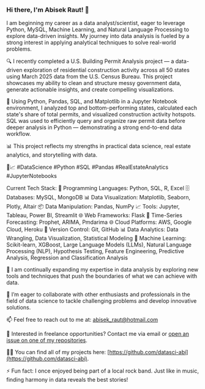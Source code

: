 ### Hi there, I'm Abisek Raut! 👋

I am beginning my career as a data analyst/scientist, eager to leverage Python, MySQL, Machine Learning, and Natural Language Processing to explore data-driven insights. My journey into data analysis is fueled by a strong interest in applying analytical techniques to solve real-world problems.

🔍 I recently completed a U.S. Building Permit Analysis project — a data-driven exploration of residential construction activity across all 50 states using March 2025 data from the U.S. Census Bureau. This project showcases my ability to clean and structure messy government data, generate actionable insights, and create compelling visualizations.

🏡 Using Python, Pandas, SQL, and Matplotlib in a Jupyter Notebook environment, I analyzed top and bottom-performing states, calculated each state's share of total permits, and visualized construction activity hotspots. SQL was used to efficiently query and organize raw permit data before deeper analysis in Python — demonstrating a strong end-to-end data workflow.

📊 This project reflects my strengths in practical data science, real estate analytics, and storytelling with data.

🚀📈 #DataScience #Python #SQL #Pandas #RealEstateAnalytics #JupyterNotebooks


Current Tech Stack:
🐍 Programming Languages: Python, SQL, R, Excel
🗄️ Databases: MySQL, MongoDB
📊 Data Visualization: Matplotlib, Seaborn, Plotly, Altair
📦 Data Manipulation: Pandas, NumPy
📈 Tools: Jupyter, Tableau, Power BI, Streamlit
🌐 Web Frameworks: Flask
🔮 Time-Series Forecasting: Prophet, ARIMA, Pmdarima
🌐 Cloud Platforms: AWS, Google Cloud, Heroku
🔧 Version Control: Git, GitHub
📊 Data Analytics: Data Wrangling, Data Visualization, Statistical Modeling
🤖 Machine Learning: Scikit-learn, XGBoost, Large Language Models (LLMs), Natural Language 
                                    Processing (NLP), Hypothesis Testing, Feature Engineering, Predictive Analysis, 
                                    Regression and Classification Analysis

🌱 I am continually expanding my expertise in data analysis by exploring new tools and techniques that push the boundaries of what we can achieve with data.

👯 I’m eager to collaborate with other enthusiasts and professionals in the field of data science to tackle challenging problems and develop innovative solutions.

📫 Feel free to reach out to me at: [abisek_raut@hotmail.com](mailto:abisek_raut@hotmail.com)

💼 Interested in freelance opportunities? Contact me via email or [open an issue on one of my repositories](https://github.com/datasci-abi).

👨‍💻 You can find all of my projects here: [https://github.com/datasci-abi](https://github.com/datasci-abi).

⚡ Fun fact: I once enjoyed being part of a local rock band. Just like in music, finding harmony in data reveals the best stories!
